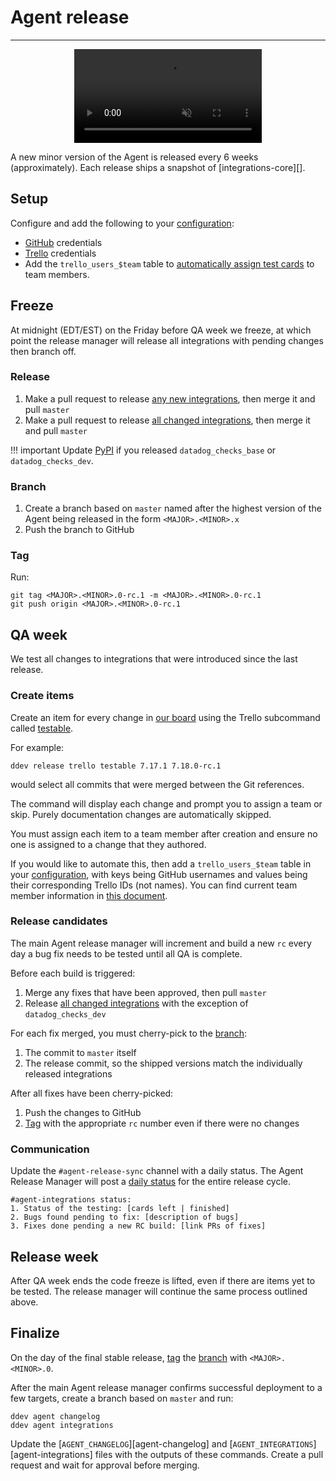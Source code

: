 # Agent release

-----

<div align="center">
    <video preload="auto" autoplay loop muted>
        <source src="https://media.giphy.com/media/12FdFGei62ZKKI/giphy.mp4" type="video/mp4"></source>
    </video>
</div>

A new minor version of the Agent is released every 6 weeks (approximately). Each release
ships a snapshot of [integrations-core][].

## Setup

Configure and add the following to your [configuration](../ddev/configuration.md):

- [GitHub](../ddev/configuration.md#github) credentials
- [Trello](../ddev/configuration.md#trello) credentials
- Add the `trello_users_$team` table to [automatically assign test cards](#create-items) to team members.

## Freeze

At midnight (EDT/EST) on the Friday before QA week we freeze, at which point the release manager will release
all integrations with pending changes then branch off.

### Release

1. Make a pull request to release [any new integrations](integration-release.md#new-integrations), then merge it and pull `master`
1. Make a pull request to release [all changed integrations](integration-release.md#bulk-releases), then merge it and pull `master`

!!! important
    Update [PyPI](integration-release.md#PyPI) if you released `datadog_checks_base` or `datadog_checks_dev`.

### Branch

1. Create a branch based on `master` named after the highest version of the Agent being released in the form `<MAJOR>.<MINOR>.x`
1. Push the branch to GitHub

### Tag

Run:

```
git tag <MAJOR>.<MINOR>.0-rc.1 -m <MAJOR>.<MINOR>.0-rc.1
git push origin <MAJOR>.<MINOR>.0-rc.1
```

## QA week

We test all changes to integrations that were introduced since the last release.

### Create items

Create an item for every change in [our board](https://trello.com/b/ICjijxr4/agent-release-sprint) using
the Trello subcommand called [testable](../ddev/cli.md#testable).

For example:

```
ddev release trello testable 7.17.1 7.18.0-rc.1
```

would select all commits that were merged between the Git references.

The command will display each change and prompt you to assign a team or skip. Purely documentation changes are automatically skipped.

You must assign each item to a team member after creation and ensure no one is assigned to a change that they authored.

If you would like to automate this, then add a `trello_users_$team` table in your [configuration](../ddev/configuration.md), with
keys being GitHub usernames and values being their corresponding Trello IDs (not names). You can find current team member information
in [this document](https://github.com/DataDog/devops/wiki/GitHub-usernames-and-Trello-IDs).

### Release candidates

The main Agent release manager will increment and build a new `rc` every day a bug fix needs to be tested until all QA is complete.

Before each build is triggered:

1. Merge any fixes that have been approved, then pull `master`
1. Release [all changed integrations](integration-release.md#bulk-releases) with the exception of `datadog_checks_dev`

For each fix merged, you must cherry-pick to the [branch](#branch):

1. The commit to `master` itself
1. The release commit, so the shipped versions match the individually released integrations

After all fixes have been cherry-picked:

1. Push the changes to GitHub
1. [Tag](#tag) with the appropriate `rc` number even if there were no changes

### Communication

Update the `#agent-release-sync` channel with a daily status.
The Agent Release Manager will post a [daily status](../ddev/cli.md#status) for the entire release cycle.

```
#agent-integrations status:
1. Status of the testing: [cards left | finished]
2. Bugs found pending to fix: [description of bugs]
3. Fixes done pending a new RC build: [link PRs of fixes]
```

## Release week

After QA week ends the code freeze is lifted, even if there are items yet to be tested. The release manager will continue
the same process outlined above.

## Finalize

On the day of the final stable release, [tag](#tag) the [branch](#branch) with `<MAJOR>.<MINOR>.0`.

After the main Agent release manager confirms successful deployment to a few targets, create a branch based on `master` and run:

```
ddev agent changelog
ddev agent integrations
```

Update the [`AGENT_CHANGELOG`][agent-changelog] and [`AGENT_INTEGRATIONS`][agent-integrations] files with the outputs of these commands. Create a pull request and wait for approval before merging.
